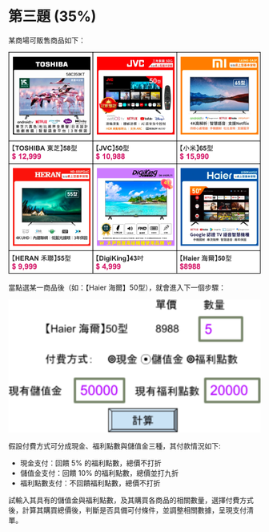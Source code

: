 # 第三題 (35%)

某商場可販售商品如下：

![Figure 1: Selection UI](docs/figure-1.png)

當點選某一商品後（如：【Haier 海爾】50型），就會進入下一個步驟：

![Figure 2: Details UI](docs/figure-2.png)

假設付費方式可分成現金、福利點數與儲值金三種，其付款情況如下:

- 現金支付：回饋 $5\%$ 的福利點數，總價不打折
- 儲值金支付：回饋 $10\%$ 的福利點數，總價並打九折
- 福利點數支付：不回饋福利點數，總價不打折

試輸入其具有的儲值金與福利點數，及其購買各商品的相關數量，選擇付費方式後，計算其購買總價後，判斷是否具備可付條件，並調整相關數據，呈現支付清單。
